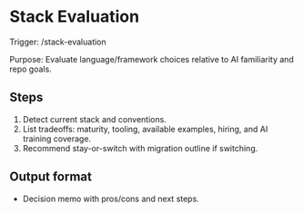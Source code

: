 # Stack Evaluation

Trigger: /stack-evaluation

Purpose: Evaluate language/framework choices relative to AI familiarity and repo goals.

## Steps

1. Detect current stack and conventions.
2. List tradeoffs: maturity, tooling, available examples, hiring, and AI training coverage.
3. Recommend stay-or-switch with migration outline if switching.

## Output format

- Decision memo with pros/cons and next steps.
